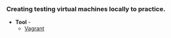 ### Creating testing virtual machines locally to practice. 

- **Tool** - 
  - [Vagrant](https://www.vagrantup.com/downloads)

